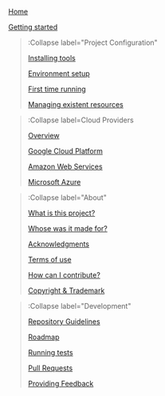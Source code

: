 [Home](/)

[Getting started](/docs/setup/getting-started)

> :Collapse label="Project Configuration"
>
> [Installing tools](/docs/setup/installing)
>
> [Environment setup](/docs/setup/environment)
>
> [First time running](/docs/setup/first-run)
>
> [Managing existent resources](/docs/setup/management)

> :Collapse label=Cloud Providers
>
> [Overview](/docs/references)
>
> [Google Cloud Platform](/docs/providers/gcloud)
>
> [Amazon Web Services](/docs/providers/amznaws)
>
> [Microsoft Azure](/docs/providers/msazure)

<!-- > [Oracle Cloud](/docs/providers/oracle) -->

> :Collapse label="About"
>
> [What is this project?](/docs/intro/what-is)
>
> [Whose was it made for?](/docs/intro/about)
>
> [Acknowledgments](/docs/intro/thanks)
>
> [Terms of use](/docs/intro/terms)
>
> [How can I contribute?](/docs/intro/contributions)
>
> [Copyright & Trademark](/docs/intro/legal)

> :Collapse label="Development"
>
> [Repository Guidelines](/docs/development/guidelines)
>
> [Roadmap](/docs/development/roadmap)
>
> [Running tests](/docs/development/tests)
>
> [Pull Requests](/docs/development/prs)
>
> [Providing Feedback](/docs/development/contact)

<br><br>
